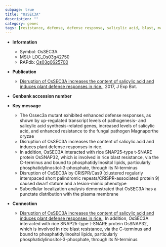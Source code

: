 ```yaml
---
subpage: true
title: "OsSEC3A"
description: ""
category: genes
tags: [resistance, defense, defense response, salicylic acid, blast, magnaporthe oryzae, dwarf, plasma membrane, blast resistance, pathogen]
---
```


* **Information**  
    + Symbol: OsSEC3A  
    + MSU: [LOC_Os03g42750](http://rice.plantbiology.msu.edu/cgi-bin/ORF_infopage.cgi?orf=LOC_Os03g42750)  
    + RAPdb: [Os03g0625700](http://rapdb.dna.affrc.go.jp/viewer/gbrowse_details/irgsp1?name=Os03g0625700)  

* **Publication**  
    + [Disruption of OsSEC3A increases the content of salicylic acid and induces plant defense responses in rice.](http://www.ncbi.nlm.nih.gov/pubmed?term=Disruption+of+OsSEC3A+increases+the+content+of+salicylic+acid+and+induces+plant+defense+responses+in+rice.%5BTitle%5D), 2017, J Exp Bot.

* **Genbank accession number**  

* **Key message**  
    + The Ossec3a mutant exhibited enhanced defense responses, as shown by up-regulated transcript levels of pathogenesis- and salicylic acid synthesis-related genes, increased levels of salicylic acid, and enhanced resistance to the fungal pathogen Magnaporthe oryzae
    + Disruption of OsSEC3A increases the content of salicylic acid and induces plant defense responses in rice.
    + In addition, OsSEC3A interacted with rice SNAP25-type t-SNARE protein OsSNAP32, which is involved in rice blast resistance, via the C-terminus and bound to phosphatidylinositol lipids, particularly phosphatidylinositol-3-phosphate, through its N-terminus
    + Disruption of OsSEC3A by CRISPR/Cas9 (clustered regularly interspaced short palindromic repeats/CRISPR-associated protein 9) caused dwarf stature and a lesion-mimic phenotype
    + Subcellular localization analysis demonstrated that OsSEC3A has a punctate distribution with the plasma membrane

* **Connection**  
    + [Disruption of OsSEC3A increases the content of salicylic acid and induces plant defense responses in rice.](http://www.ncbi.nlm.nih.gov/pubmed?term=Disruption+of+OsSEC3A+increases+the+content+of+salicylic+acid+and+induces+plant+defense+responses+in+rice.%5BTitle%5D),  In addition, OsSEC3A interacted with rice SNAP25-type t-SNARE protein OsSNAP32, which is involved in rice blast resistance, via the C-terminus and bound to phosphatidylinositol lipids, particularly phosphatidylinositol-3-phosphate, through its N-terminus



